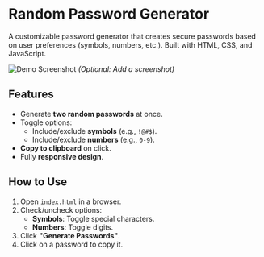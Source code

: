 # Random Password Generator

A customizable password generator that creates secure passwords based on user preferences (symbols, numbers, etc.). Built with HTML, CSS, and JavaScript.

![Demo Screenshot](./assets/demo.png) *(Optional: Add a screenshot)*

## Features

- Generate **two random passwords** at once.
- Toggle options:
  - Include/exclude **symbols** (e.g., `!@#$`).
  - Include/exclude **numbers** (e.g., `0-9`).
- **Copy to clipboard** on click.
- Fully **responsive design**.

## How to Use

1. Open `index.html` in a browser.
2. Check/uncheck options:
   - **Symbols**: Toggle special characters.
   - **Numbers**: Toggle digits.
3. Click **"Generate Passwords"**.
4. Click on a password to copy it.
